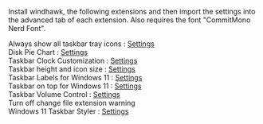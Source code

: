 Install windhawk, the following extensions and then import the settings into the advanced tab of each extension. Also requires the font "CommitMono Nerd Font".

Always show all taskbar tray icons      : [Settings](Always%20show%20all%20taskbar%20tray%20icons/settings.txt)  
Disk Pie Chart                          : [Settings](Disk%20Pie%20Chart/settings.txt)  
Taskbar Clock Customization             : [Settings](Taskbar%20Clock%20Customization/settings.txt)  
Taskbar height and icon size            : [Settings](Taskbar%20height%20and%20icon%20size/settings.txt)  
Taskbar Labels for Windows 11           : [Settings](Taskbar%20Labels%20for%20Windows%2011/settings.txt)  
Taskbar on top for Windows 11           : [Settings](Taskbar%20on%20top%20for%20Windows%2011/settings.txt)  
Taskbar Volume Control                  : [Settings](Taskbar%20Volume%20Control/settings.txt)  
Turn off change file extension warning  
Windows 11 Taskbar Styler               : [Settings](Windows%2011%20Taskbar%20Styler/settings.txt)  
